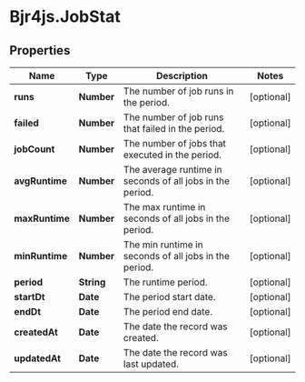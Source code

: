 # Bjr4js.JobStat

## Properties

Name | Type | Description | Notes
------------ | ------------- | ------------- | -------------
**runs** | **Number** | The number of job runs in the period. | [optional] 
**failed** | **Number** | The number of job runs that failed in the period. | [optional] 
**jobCount** | **Number** | The number of jobs that executed in the period. | [optional] 
**avgRuntime** | **Number** | The average runtime in seconds of all jobs in the period. | [optional] 
**maxRuntime** | **Number** | The max runtime in seconds of all jobs in the period. | [optional] 
**minRuntime** | **Number** | The min runtime in seconds of all jobs in the period. | [optional] 
**period** | **String** | The runtime period. | [optional] 
**startDt** | **Date** | The period start date. | [optional] 
**endDt** | **Date** | The period end date. | [optional] 
**createdAt** | **Date** | The date the record was created. | [optional] 
**updatedAt** | **Date** | The date the record was last updated. | [optional] 


